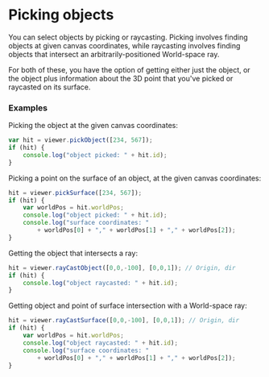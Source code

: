 # Picking objects

You can select objects by picking or raycasting. Picking involves finding objects at given canvas coordinates, while raycasting involves finding objects that intersect an arbitrarily-positioned World-space ray.

For both of these, you have the option of getting either just the object, or the object plus information about the 3D point that you've picked or raycasted on its surface.

### Examples

Picking the object at the given canvas coordinates:

```javascript
var hit = viewer.pickObject([234, 567]);
if (hit) {
    console.log("object picked: " + hit.id);
}
```

Picking a point on the surface of an object, at the given canvas coordinates:

```javascript
hit = viewer.pickSurface([234, 567]);
if (hit) {
    var worldPos = hit.worldPos;
    console.log("object picked: " + hit.id);
    console.log("surface coordinates: "
        + worldPos[0] + "," + worldPos[1] + "," + worldPos[2]);
}
```

Getting the object that intersects a ray:

```javascript
hit = viewer.rayCastObject([0,0,-100], [0,0,1]); // Origin, dir
if (hit) {
    console.log("object raycasted: " + hit.id);
}
```

Getting object and point of surface intersection with a World-space ray:

```javascript
hit = viewer.rayCastSurface([0,0,-100], [0,0,1]); // Origin, dir
if (hit) {
    var worldPos = hit.worldPos;
    console.log("object raycasted: " + hit.id);
    console.log("surface coordinates: "
        + worldPos[0] + "," + worldPos[1] + "," + worldPos[2]);
}
```



